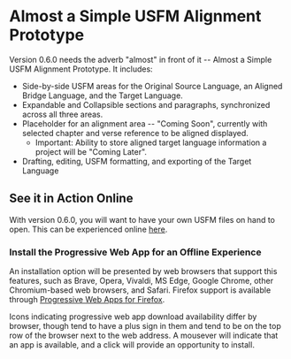 # Almost a Simple USFM Alignment Prototype

Version 0.6.0 needs the adverb "almost" in front of it -- Almost a Simple USFM Alignment Prototype. It includes:
* Side-by-side USFM areas for the Original Source Language, an Aligned Bridge Language, and the Target Language.
* Expandable and Collapsible sections and paragraphs, synchronized across all three areas.
* Placeholder for an alignment area -- "Coming Soon", currently with selected chapter and verse reference to be aligned displayed.
    * Important: Ability to store aligned target language information a project will be "Coming Later".
* Drafting, editing, USFM formatting, and exporting of the Target Language

## See it in Action Online

With version 0.6.0, you will want to have your own USFM files on hand to open. This can be experienced online [here](https://simple-usfm-alignment-prototype.netlify.app/).


### Install the Progressive Web App for an Offline Experience

An installation option will be presented by web browsers that support this features, such as Brave, Opera, Vivaldi, MS Edge, Google Chrome, other Chromium-based web browsers, and Safari. Firefox support is available through [Progressive Web Apps for Firefox](https://addons.mozilla.org/en-US/firefox/addon/firefoxpwa/).

Icons indicating progressive web app download availability differ by browser, though tend to have a plus sign in them and tend to be on the top row of the browser next to the web address.  A mousever will indicate that an app is available, and a click will provide an opportunity to install.


